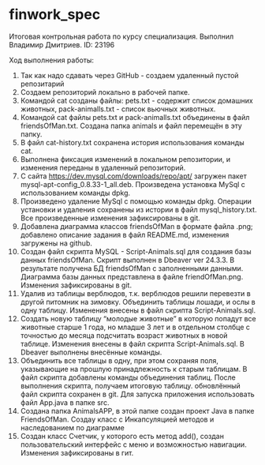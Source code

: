 # finwork_spec
Итоговая контрольная работа по курсу специализация. Выполнил Владимир Дмитриев. ID: 23196

Ход выполнения работы:

1. Так как надо сдавать через GitHub - создаем удаленный пустой репозитарий
2. Создаем репозиторий локально в рабочей папке.
3. Командой cat созданы файлы: pets.txt - содержит список домашних животных, pack-animalls.txt - список вьючных животных.
4. Командой cat файлы pets.txt и pack-animalls.txt объединены в файл friendsOfMan.txt. Создана папка animals и файл перемещён в эту папку.
5. В файл cat-history.txt сохранена история использования команды cat.
6. Выполнена фиксация изменений в локальном репозитории, и изменения переданы в удаленный репозиторий.
7. С сайта https://dev.mysql.com/downloads/repo/apt/ загружен пакет mysql-apt-config_0.8.33-1_all.deb. Произведена установка MySql с использованием команды dpkg.
8. Произведено удаление MySql с помощью команды dpkg. Операции установки и удаления сохранены из истории в файл mysql_history.txt. Все произведенные изменения зафиксированы в git.
9. Добавлена диаграмма классов friendsOfMan в формате файла .png; добавлено описание задания в файл README.md, изменения загружены на github.
10. Создан файл скрипта MySQL - Script-Animals.sql для создания базы данных friendsOfMan. Скрипт выполнен в Dbeaver ver 24.3.3. В результате получена БД friendsOfMan с заполненными данными. Диаграмма базы данных представлена в файле friendOfMan.png. Изменения зафиксированы в git.
11. Удалив из таблицы верблюдов, т.к. верблюдов решили перевезти в другой питомник на зимовку. Объединить таблицы лошади, и ослы в одну таблицу. Изменения внесены в файл скрипта Script-Animals.sql.
12. Создать новую таблицу “молодые животные” в которую попадут все животные старше 1 года, но младше 3 лет и в отдельном столбце с точностью до месяца подсчитать возраст животных в новой таблице. Изменения внесены в файл скрипта Script-Animals.sql. В Dbeaver выполнены внесённые команды.
13. Объединить все таблицы в одну, при этом сохраняя поля, указывающие на прошлую принадлежность к старым таблицам. В файл скрипта добавлены команды объединения таблиц. После выполнения скрипта, получаем итоговую таблицу. обновлённый файл скрипта сохранен в git. Для запуска приложения использовать файл App.java в папке src.
14. Создана папка AnimalsAPP, в этой папке создан проект Java в папке FriendsOfMan. Создаy класс с Инкапсуляцией методов и наследованием по диаграмме
15. Создан класс Счетчик, у которого есть метод add(), создан пользовательский интерфейс с меню и возможностью навигации. Изменения зафиксированы в гит.



